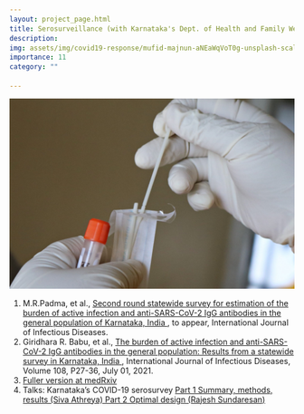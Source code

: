 ```yaml
---
layout: project_page.html
title: Serosurveillance (with Karnataka's Dept. of Health and Family Welfare Services, Several Other Institutions)
description: 
img: assets/img/covid19-response/mufid-majnun-aNEaWqVoT0g-unsplash-scaled.jpg
importance: 11
category: ""

---
```




<div class="mt-4">
  <img src="/assets/img/covid19-response/mufid-majnun-aNEaWqVoT0g-unsplash-scaled.jpg" class="img-fluid" alt="">
  <br>
  <ol>
    <li>
      M.R.Padma, et al., 
      <a href="https://www.medrxiv.org/content/10.1101/2021.08.10.21261842v1">
        Second round statewide survey for estimation of the burden of active infection and anti-SARS-CoV-2 IgG antibodies in the general population of Karnataka, India
      </a>, 
      to appear, International Journal of Infectious Diseases.
    </li>
    <li>
      Giridhara R. Babu, et al., 
      <a href="https://www.ijidonline.com/article/S1201-9712(21)00445-8/fulltext">
        The burden of active infection and anti-SARS-CoV-2 IgG antibodies in the general population: Results from a statewide survey in Karnataka, India
      </a>, 
      International Journal of Infectious Diseases, Volume 108, P27-36, July 01, 2021.
    </li>
    <li>
      <a href="https://www.medrxiv.org/content/10.1101/2020.12.04.20243949v1">Fuller version at medRxiv</a>
    </li>
    <li>
      Talks: Karnataka’s COVID-19 serosurvey 
      <a href="https://www.youtube.com/watch?v=dqwMGsOQnb4&list=PL1eY4X87dSYGDwXJzwDCDGQXsj17KxCq2&index=12">
        Part 1 Summary, methods, results (Siva Athreya) Part 2 Optimal design (Rajesh Sundaresan)
      </a>
    </li>
  </ol>
</div>

